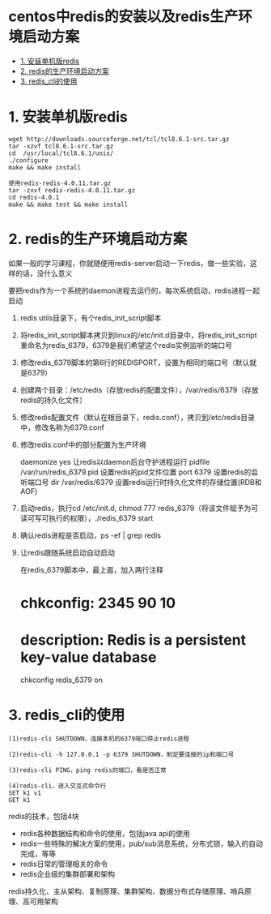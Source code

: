 # centos中redis的安装以及redis生产环境启动方案
<!-- MarkdownTOC -->
- [1. 安装单机版redis](#1-安装单机版redis)
- [2. redis的生产环境启动方案](#2-redis的生产环境启动方案)
- [3. redis_cli的使用](#3-redis_cli的使用)
<!-- /MarkdownTOC -->

# 1. 安装单机版redis
    wget http://downloads.sourceforge.net/tcl/tcl8.6.1-src.tar.gz
    tar -xzvf tcl8.6.1-src.tar.gz
    cd  /usr/local/tcl8.6.1/unix/
    ./configure  
    make && make install
    
    使用redis-redis-4.0.11.tar.gz
    tar -zxvf redis-redis-4.0.11.tar.gz
    cd redis-4.0.1
    make && make test && make install
 
# 2. redis的生产环境启动方案

如果一般的学习课程，你就随便用redis-server启动一下redis，做一些实验，这样的话，没什么意义

要把redis作为一个系统的daemon进程去运行的，每次系统启动，redis进程一起启动

 1. redis utils目录下，有个redis_init_script脚本
 2. 将redis_init_script脚本拷贝到linux的/etc/init.d目录中，将redis_init_script重命名为redis_6379，6379是我们希望这个redis实例监听的端口号
 3. 修改redis_6379脚本的第6行的REDISPORT，设置为相同的端口号（默认就是6379）
 4. 创建两个目录：/etc/redis（存放redis的配置文件），/var/redis/6379（存放redis的持久化文件）
 5. 修改redis配置文件（默认在根目录下，redis.conf），拷贝到/etc/redis目录中，修改名称为6379.conf

6. 修改redis.conf中的部分配置为生产环境


    daemonize	yes		让redis以daemon后台守护进程运行
    pidfile		/var/run/redis_6379.pid 	设置redis的pid文件位置
    port		6379						设置redis的监听端口号
    dir 		/var/redis/6379		设置redis运行时持久化文件的存储位置(RDB和AOF)

7. 启动redis，执行cd /etc/init.d, chmod 777 redis_6379（将该文件赋予为可读可写可执行的权限），./redis_6379 start

8. 确认redis进程是否启动，ps -ef | grep redis

9. 让redis跟随系统启动自动启动


    在redis_6379脚本中，最上面，加入两行注释

    # chkconfig:   2345 90 10
    
    # description:  Redis is a persistent key-value database
    
    chkconfig redis_6379 on


# 3. redis_cli的使用

    (1)redis-cli SHUTDOWN，连接本机的6379端口停止redis进程
    
    (2)redis-cli -h 127.0.0.1 -p 6379 SHUTDOWN，制定要连接的ip和端口号
    
    (3)redis-cli PING，ping redis的端口，看是否正常
    
    (4)redis-cli，进入交互式命令行
    SET k1 v1
    GET k1

redis的技术，包括4块

- redis各种数据结构和命令的使用，包括java api的使用
- redis一些特殊的解决方案的使用，pub/sub消息系统，分布式锁，输入的自动完成，等等
- redis日常的管理相关的命令
- redis企业级的集群部署和架构

redis持久化、主从架构、复制原理、集群架构、数据分布式存储原理、哨兵原理、高可用架构
